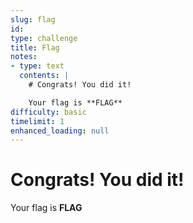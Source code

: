 ```yaml
---
slug: flag
id: 
type: challenge
title: Flag
notes:
- type: text
  contents: |
    # Congrats! You did it!

    Your flag is **FLAG**
difficulty: basic
timelimit: 1
enhanced_loading: null
---
```

# Congrats!  You did it!

Your flag is **FLAG**
